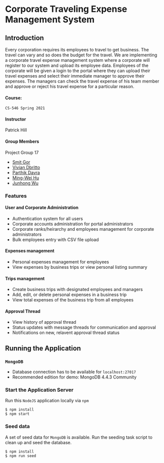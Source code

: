 # Corporate Traveling Expense Management System
## Introduction

Every corporation requires its employees to travel to get business. The travel can vary and so does the budget for the travel. We are implementing a corporate travel expense management system where a corporate will register to our system and upload its employee data. Employees of the corporate will be given a login to the portal where they can upload their travel expenses and select their immediate manager to approve their expenses. The managers can check the travel expense of his team member and approve or reject his travel expense for a particular reason.
#### Course:

`CS-546 Spring 2021`

#### Instructor

Patrick Hill
#### Group Members

Project Group 17

- [Smit Gor](https://github.com/Smit36)
- [Vivian Dbritto](https://github.com/dbrittovivian)
- [Parthik Davra](https://github.com/parthikdavra)
- [Ming-Wei Hu](https://github.com/davidhu34)
- [Junhong Wu](https://github.com/bjutwjh)

### Features

#### User and Corporate Administration

- Authentication system for all users
- Corporate accounts administration for portal administrators
- Corporate ranks/heirarchy and employees management for corporate administrators
- Bulk employees entry with CSV file upload
#### Expenses management

- Personal expenses management for employees
- View expenses by business trips or view personal listing summary

#### Trips management

- Create business trips with designated employees and managers
- Add, edit, or delete personal expenses in a business trip
- View total expenses of the business trip from all employees

#### Approval Thread

- View history of approval thread
- Status updates with message threads for communication and approval
- Notifications on new, relavent approval thread status


## Running the Application
### `MongoDB`

- Database connection has to be available for `localhost:27017`
- Recommended edition for demo: MongoDB 4.4.3 Community

### Start the Application Server

Run this `NodeJS` application locally via `npm`

```
$ npm install
$ npm start
```

### Seed data

A set of seed data for `MongoDB` is available.
Run the seeding task script to clean up and seed the database.

```
$ npm install
$ npm run seed
```
